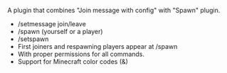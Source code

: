 A plugin that combines "Join message with config" with "Spawn" plugin.
- /setmessage join/leave
- /spawn (yourself or a player)
- /setspawn
- First joiners and respawning players appear at /spawn
- With proper permissions for all commands.
- Support for Minecraft color codes (&)
